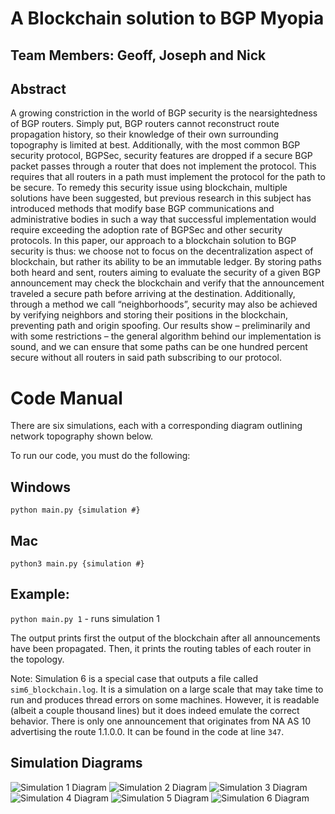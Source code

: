 # A Blockchain solution to BGP Myopia

## Team Members: Geoff, Joseph and Nick

## Abstract
A growing constriction in the world of BGP security is the nearsightedness of BGP routers. Simply put, BGP routers cannot reconstruct route propagation history, so their knowledge of their own surrounding topography is limited at best. Additionally, with the most common BGP security protocol, BGPSec, security features are dropped if a secure BGP packet passes through a router that does not implement the protocol. This requires that all routers in a path must implement the protocol for the path to be secure. To remedy this security issue using blockchain, multiple solutions have been suggested, but previous research in this subject has introduced methods that modify base BGP communications and administrative bodies in such a way that successful implementation would require exceeding the adoption rate of BGPSec and other security protocols. In this paper, our approach to a blockchain solution to BGP security is thus: we choose not to focus on the decentralization aspect of blockchain, but rather its ability to be an immutable ledger. By storing paths both heard and sent, routers aiming to evaluate the security of a given BGP announcement may check the blockchain and verify that the announcement traveled a secure path before arriving at the destination. Additionally, through a method we call “neighborhoods”, security may also be achieved by verifying neighbors and storing their positions in the blockchain, preventing path and origin spoofing. Our results show – preliminarily and with some restrictions –  the general algorithm behind our implementation is sound, and we can ensure that some paths can be one hundred percent secure without all routers in said path subscribing to our protocol. 


# Code Manual
There are six simulations, each with a corresponding diagram outlining network topography shown below.

To run our code, you must do the following:

## Windows
`python main.py {simulation #}`
## Mac
`python3 main.py {simulation #}`
## Example: 
`python main.py 1` - runs simulation 1

The output prints first the output of the blockchain after all announcements have been propagated. Then, it prints the routing tables of each router in the topology.

Note: Simulation 6 is a special case that outputs a file called `sim6_blockchain.log`. It is a simulation on a large scale that may take time to run and produces thread errors on some machines. 
However, it is readable (albeit a couple thousand lines) but it does indeed emulate the correct behavior. There is only one announcement that originates from NA AS 10 advertising the route 1.1.0.0. 
It can be found in the code at line `347`.
## Simulation Diagrams
![Simulation 1 Diagram](/simulations/sim1.png)
![Simulation 2 Diagram](/simulations/sim2.png)
![Simulation 3 Diagram](/simulations/sim3.png)
![Simulation 4 Diagram](/simulations/sim4.png)
![Simulation 5 Diagram](/simulations/sim5.png)
![Simulation 6 Diagram](/simulations/sim6.png)
